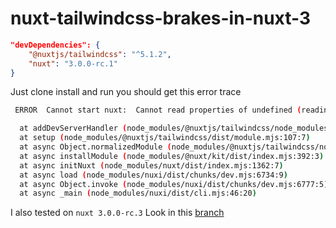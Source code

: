 #  nuxt-tailwindcss-brakes-in-nuxt-3

```json
"devDependencies": {
    "@nuxtjs/tailwindcss": "^5.1.2",
    "nuxt": "3.0.0-rc.1"
}
```

Just clone install and run
you should get this error trace

```bash
 ERROR  Cannot start nuxt:  Cannot read properties of undefined (reading 'push')              15:31:58

  at addDevServerHandler (node_modules/@nuxtjs/tailwindcss/node_modules/@nuxt/kit/dist/index.mjs:106:38)
  at setup (node_modules/@nuxtjs/tailwindcss/dist/module.mjs:107:7)
  at async Object.normalizedModule (node_modules/@nuxtjs/tailwindcss/node_modules/@nuxt/kit/dist/index.mjs:583:5)
  at async installModule (node_modules/@nuxt/kit/dist/index.mjs:392:3)
  at async initNuxt (node_modules/nuxt/dist/index.mjs:1362:7)
  at async load (node_modules/nuxi/dist/chunks/dev.mjs:6734:9)
  at async Object.invoke (node_modules/nuxi/dist/chunks/dev.mjs:6777:5)
  at async _main (node_modules/nuxi/dist/cli.mjs:46:20)
```

I also tested on `nuxt 3.0.0-rc.3`
Look in this [branch](https://github.com/d4g0/nuxt-tailwindcss-brakes-in-nuxt-3/tree/rc.3)